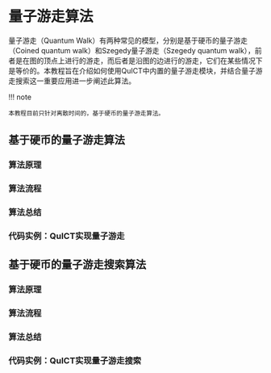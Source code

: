 # 量子游走算法

量子游走（Quantum Walk）有两种常见的模型，分别是基于硬币的量子游走（Coined quantum walk）和Szegedy量子游走（Szegedy quantum walk），前者是在图的顶点上进行的游走，而后者是沿图的边进行的游走，它们在某些情况下是等价的。本教程旨在介绍如何使用QuICT中内置的量子游走模块，并结合量子游走搜索这一重要应用进一步阐述此算法。

!!! note

    本教程目前只针对离散时间的，基于硬币的量子游走算法。

## 基于硬币的量子游走算法



### 算法原理

### 算法流程

### 算法总结

### 代码实例：QuICT实现量子游走

## 基于硬币的量子游走搜索算法

### 算法原理

### 算法流程

### 算法总结

### 代码实例：QuICT实现量子游走搜索